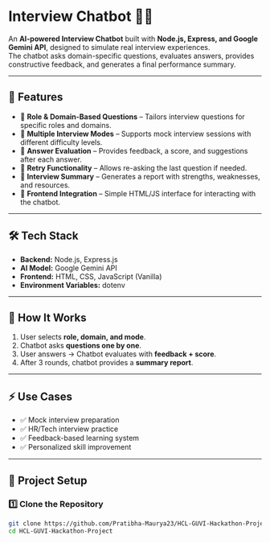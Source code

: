 # Interview Chatbot 🎤🤖

An **AI-powered Interview Chatbot** built with **Node.js, Express, and Google Gemini API**, designed to simulate real interview experiences.  
The chatbot asks domain-specific questions, evaluates answers, provides constructive feedback, and generates a final performance summary.  

---

## 🚀 Features
- 🔹 **Role & Domain-Based Questions** – Tailors interview questions for specific roles and domains.  
- 🔹 **Multiple Interview Modes** – Supports mock interview sessions with different difficulty levels.  
- 🔹 **Answer Evaluation** – Provides feedback, a score, and suggestions after each answer.  
- 🔹 **Retry Functionality** – Allows re-asking the last question if needed.  
- 🔹 **Interview Summary** – Generates a report with strengths, weaknesses, and resources.  
- 🔹 **Frontend Integration** – Simple HTML/JS interface for interacting with the chatbot.  

---

## 🛠️ Tech Stack
- **Backend:** Node.js, Express.js  
- **AI Model:** Google Gemini API  
- **Frontend:** HTML, CSS, JavaScript (Vanilla)  
- **Environment Variables:** dotenv  

---

## 📌 How It Works
1. User selects **role, domain, and mode**.  
2. Chatbot asks **questions one by one**.  
3. User answers → Chatbot evaluates with **feedback + score**.  
4. After 3 rounds, chatbot provides a **summary report**.  

---

## ⚡ Use Cases
- ✅ Mock interview preparation  
- ✅ HR/Tech interview practice  
- ✅ Feedback-based learning system  
- ✅ Personalized skill improvement  

---

## 📂 Project Setup

### 1️⃣ Clone the Repository
```bash
git clone https://github.com/Pratibha-Maurya23/HCL-GUVI-Hackathon-Project.git
cd HCL-GUVI-Hackathon-Project
